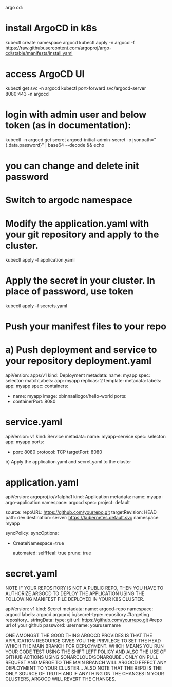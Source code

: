 argo cd:

# install ArgoCD in k8s
kubectl create namespace argocd
kubectl apply -n argocd -f https://raw.githubusercontent.com/argoproj/argo-cd/stable/manifests/install.yaml

# access ArgoCD UI
kubectl get svc -n argocd
kubectl port-forward svc/argocd-server 8080:443 -n argocd

# login with admin user and below token (as in documentation):
kubectl -n argocd get secret argocd-initial-admin-secret -o jsonpath="{.data.password}" | base64 --decode && echo

# you can change and delete init password

# Switch to argodc namespace
# Modify the application.yaml with your git repository and apply to the cluster.
kubectl apply -f application.yaml

# Apply the secret in your cluster. In place of password, use token
kubectl apply -f secrets.yaml

# Push your manifest files to your repo


a) Push deployment and service to your repository
deployment.yaml
================
apiVersion: apps/v1
kind: Deployment
metadata:
name: myapp
spec:
selector:
matchLabels:
app: myapp
replicas: 2
template:
metadata:
labels:
app: myapp
spec:
containers:
- name: myapp
image: obinnaaliogor/hello-world
ports:
- containerPort: 8080

service.yaml
=============
apiVersion: v1
kind: Service
metadata:
name: myapp-service
spec:
selector:
app: myapp
ports:
- port: 8080
  protocol: TCP
  targetPort: 8080

b) Apply the application.yaml and secret.yaml to the cluster

application.yaml
================
apiVersion: argoproj.io/v1alpha1
kind: Application
metadata:
name: myapp-argo-application
namespace: argocd
spec:
project: default

source:
repoURL: https://github.com/yourrepo.git
targetRevision: HEAD
path: dev
destination:
server: https://kubernetes.default.svc
namespace: myapp

syncPolicy:
syncOptions:
- CreateNamespace=true

    automated:
      selfHeal: true
      prune: true

secret.yaml
============
NOTE IF YOUR REPOSITORY IS NOT A PUBLIC REPO, THEN YOU HAVE TO AUTHORIZE ARGOCD
TO DEPLOY THE APPLICATION USING THE FOLLOWING MANIFEST FILE DEPLOYED IN YOUR K8S CLUSTER.

apiVersion: v1
kind: Secret
metadata:
name: argocd-repo
namespace: argocd
labels:
argocd.argoproj.io/secret-type: repository #targeting repository..
stringData:
type: git
url: https://github.com/yourrepo.git  #repo url of your github
password: <your-token>
username: yourusername

ONE AMONGST THE GOOD THING ARGOCD PROVIDES IS THAT THE APPLICATION RESOURCE GIVES YOU THE PRIVILEGE TO SET THE HEAD WHICH THE MAIN BRANCH FOR DEPLOYMENT.
WHICH MEANS YOU RUN YOUR CODE TEST USING THE SHIFT LEFT POLICY AND ALSO THE USE OF GITHUB ACTIONS USING SONARCLOUD/SONARQUBE..
ONLY ON PULL REQUEST AND MERGE TO THE MAIN BRANCH WILL ARGOCD EFFECT ANY DEPLOYMENT TO YOUR CLUSTER...
ALSO NOTE THAT THE REPO IS THE ONLY SOURCE OF TRUTH AND IF ANYTHING ON THE CHANGES IN YOUR CLUSTERS, ARGOCD WILL REVERT THE CHANGES.
